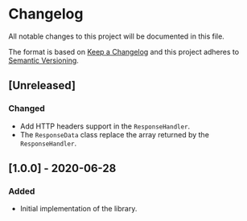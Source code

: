 # Changelog
All notable changes to this project will be documented in this file.

The format is based on [Keep a Changelog](http://keepachangelog.com/en/1.0.0/)
and this project adheres to [Semantic Versioning](http://semver.org/spec/v2.0.0.html).

## [Unreleased]
### Changed
- Add HTTP headers support in the `ResponseHandler`.
- The `ResponseData` class replace the array returned by the `ResponseHandler`.

## [1.0.0] - 2020-06-28
### Added
- Initial implementation of the library.
